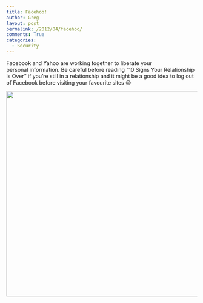 ```yaml
---
title: Facehoo!
author: Greg
layout: post
permalink: /2012/04/facehoo/
comments: True
categories:
  - Security
---
```

Facebook and Yahoo are working together to liberate your personal information. Be careful before reading &#8220;10 Signs Your Relationship is Over&#8221; if you&#8217;re still in a relationship and it might be a good idea to log out of Facebook before visiting your favourite sites 😉

[<img class="alignnone size-large wp-image-1141" title="Facehoo" src="http://gregology.net/wp-content/uploads/2012/04/Facehoo-1024x700.png" alt="" width="790" height="540" />][1]

 [1]: http://gregology.net/wp-content/uploads/2012/04/Facehoo.png